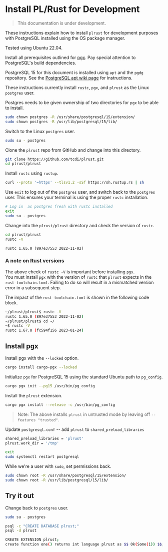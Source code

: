 # Install PL/Rust for Development

> This documentation is under development.

These instructions explain how to install `plrust` for development purposes
with PostgreSQL installed using the OS package manager.

Tested using Ubuntu 22.04.

Install all prerequisites outlined for [pgx](https://github.com/tcdi/pgx#system-requirements).
Pay special attention to PostgreSQL's build dependencies.

PostgreSQL 15 for this document is installed using `apt` and the `pgdg` repository.
See the [PostgreSQL apt wiki page](https://wiki.postgresql.org/wiki/Apt)
for instructions.

These instructions currently install `rustc`, `pgx`, and `plrust` as the
Linux `postgres` user.

Postgres needs to be given ownership of two directories for `pgx` to be able
to install.


```bash
sudo chown postgres -R /usr/share/postgresql/15/extension/
sudo chown postgres -R /usr/lib/postgresql/15/lib/
```

Switch to the Linux `postgres` user.


```bash
sudo su - postgres
```

Clone the `plrust` repo from GitHub and change into this directory.

```bash
git clone https://github.com/tcdi/plrust.git
cd plrust/plrust
```

Install `rustc` using `rustup`.

```bash
curl --proto '=https' --tlsv1.2 -sSf https://sh.rustup.rs | sh
```

Use `exit` to log out of the `postgres` user, and switch back to the `postgres`
user.  This ensures your terminal is using the proper `rustc` installation.

```bash
# Log in  as postgres fresh with rustc installed
exit
sudo su - postgres
```

Change into the `plrust/plrust` directory and check the version of `rustc`.


```bash
cd plrust/plrust
rustc -V
```

```
rustc 1.65.0 (897e37553 2022-11-02)
```

### A note on Rust versions

The above check of `rustc -V` is important before installing `pgx`.  
You must install `pgx` with the version of `rustc` that `plrust` expects in the
`rust-toolchain.toml`.  Failing to do so will result in a mismatched version error in
a subsequent step.

The impact of the `rust-toolchain.toml` is shown in the following code block.

```bash
~/plrust/plrust$ rustc -V
rustc 1.65.0 (897e37553 2022-11-02)
~/plrust/plrust$ cd ~/
~$ rustc -V
rustc 1.67.0 (fc594f156 2023-01-24)
```

## Install pgx

Install pgx with the `--locked` option.

```bash
cargo install cargo-pgx --locked
```

Initialize `pgx` for PostgreSQL 15 using the standard Ubuntu path to `pg_config`.

```bash
cargo pgx init --pg15 /usr/bin/pg_config
```

Install the `plrust` extension.

```bash
cargo pgx install --release -c /usr/bin/pg_config
```

> Note: The above installs `plrust` in untrusted mode by leaving off `--features "trusted"`.

Update `postgresql.conf` -- add `plrust` to `shared_preload_libraries`

```bash
shared_preload_libraries = 'plrust'
plrust.work_dir = '/tmp'
```

```bash
exit
sudo systemctl restart postgresql
```

While we're a user with `sudo`, set permissions back.

```bash
sudo chown root -R /usr/share/postgresql/15/extension/
sudo chown root -R /usr/lib/postgresql/15/lib/
```

## Try it out

Change back to `postgres` user.

```bash
sudo su - postgres
```


```bash
psql -c "CREATE DATABASE plrust;"
psql -d plrust
```

```bash
CREATE EXTENSION plrust;
create function one() returns int language plrust as $$ Ok(Some(1)) $$;
```

